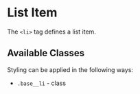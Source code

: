 # List Item

The `<li>` tag defines a list item.

## Available Classes

Styling can be applied in the following ways:

* `.base__li` - class
